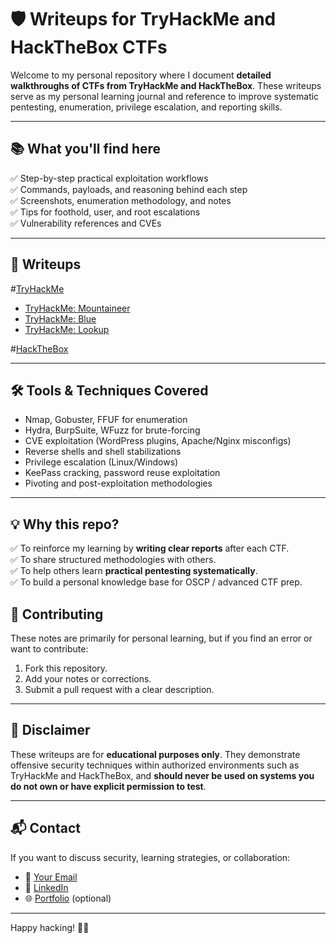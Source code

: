 # 🛡️ Writeups for TryHackMe and HackTheBox CTFs

Welcome to my personal repository where I document **detailed walkthroughs of CTFs from TryHackMe and HackTheBox**. These writeups serve as my personal learning journal and reference to improve systematic pentesting, enumeration, privilege escalation, and reporting skills.

---

## 📚 What you'll find here

✅ Step-by-step practical exploitation workflows  
✅ Commands, payloads, and reasoning behind each step  
✅ Screenshots, enumeration methodology, and notes  
✅ Tips for foothold, user, and root escalations  
✅ Vulnerability references and CVEs

---
## 🚩 Writeups
#[TryHackMe](TryHackMe/README.md)
- [TryHackMe: Mountaineer](TryHackMe/Mountaineer.md)
- [TryHackMe: Blue](TryHackMe/Blue.md)
- [TryHackMe: Lookup](TryHackMe/Lookup.md)
  
#[HackTheBox](HackTheBox/README.md)

---

## 🛠️ Tools & Techniques Covered

- Nmap, Gobuster, FFUF for enumeration
- Hydra, BurpSuite, WFuzz for brute-forcing
- CVE exploitation (WordPress plugins, Apache/Nginx misconfigs)
- Reverse shells and shell stabilizations
- Privilege escalation (Linux/Windows)
- KeePass cracking, password reuse exploitation
- Pivoting and post-exploitation methodologies

---

## 💡 Why this repo?

✅ To reinforce my learning by **writing clear reports** after each CTF.  
✅ To share structured methodologies with others.  
✅ To help others learn **practical pentesting systematically**.  
✅ To build a personal knowledge base for OSCP / advanced CTF prep.

## 🤝 Contributing

These notes are primarily for personal learning, but if you find an error or want to contribute:
1. Fork this repository.
2. Add your notes or corrections.
3. Submit a pull request with a clear description.

---

## 📝 Disclaimer

These writeups are for **educational purposes only**. They demonstrate offensive security techniques within authorized environments such as TryHackMe and HackTheBox, and **should never be used on systems you do not own or have explicit permission to test**.

---

## 📬 Contact

If you want to discuss security, learning strategies, or collaboration:

- 📧 [Your Email](mailto:0xnu11byte@proton.me)
- 💼 [LinkedIn](https://linkedin.com/in/yourprofile)
- 🌐 [Portfolio](https://yourportfolio.site) (optional)

---

Happy hacking! 🐚✨
